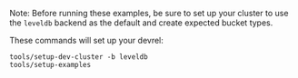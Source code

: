 ﻿Note: Before running these examples, be sure to set up your cluster to use the `leveldb` backend as the default and create expected bucket types.

These commands will set up your devrel:

```
tools/setup-dev-cluster -b leveldb
tools/setup-examples
```
